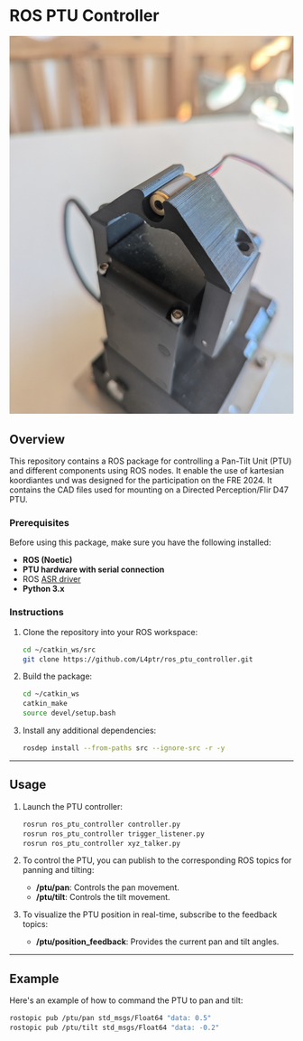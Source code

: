# ROS PTU Controller

[![PTU Controller Image](images/IMG-20240921-WA0002.jpg)](images/IMG-20240921-WA0002.jpg)

## Overview

This repository contains a ROS package for controlling a Pan-Tilt Unit (PTU) and different components using ROS nodes. It enable the use of kartesian koordiantes und was designed for the participation on the FRE 2024. It contains the CAD files used for mounting on a Directed Perception/Flir D47 PTU.

### Prerequisites

Before using this package, make sure you have the following installed:

- **ROS (Noetic)**
- **PTU hardware with serial connection**
- ROS <a href="https://wiki.ros.org/asr_flir_ptu_driver">ASR driver</a>
- **Python 3.x**

### Instructions

1. Clone the repository into your ROS workspace:

    ```bash
    cd ~/catkin_ws/src
    git clone https://github.com/L4ptr/ros_ptu_controller.git
    ```

2. Build the package:

    ```bash
    cd ~/catkin_ws
    catkin_make
    source devel/setup.bash
    ```

3. Install any additional dependencies:

    ```bash
    rosdep install --from-paths src --ignore-src -r -y
    ```

---

## Usage

1. Launch the PTU controller:

    ```bash
    rosrun ros_ptu_controller controller.py
    rosrun ros_ptu_controller trigger_listener.py
    rosrun ros_ptu_controller xyz_talker.py
    ```

2. To control the PTU, you can publish to the corresponding ROS topics for panning and tilting:

    - **/ptu/pan**: Controls the pan movement.
    - **/ptu/tilt**: Controls the tilt movement.

3. To visualize the PTU position in real-time, subscribe to the feedback topics:

    - **/ptu/position_feedback**: Provides the current pan and tilt angles.

---

## Example

Here's an example of how to command the PTU to pan and tilt:

```bash
rostopic pub /ptu/pan std_msgs/Float64 "data: 0.5"
rostopic pub /ptu/tilt std_msgs/Float64 "data: -0.2"

